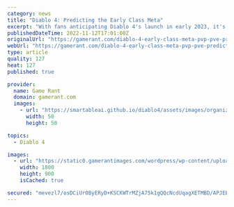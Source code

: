 ```yaml
---
category: news
title: "Diablo 4: Predicting the Early Class Meta"
excerpt: "With fans anticipating Diablo 4's launch in early 2023, it's time to look at which classes seem best suited to both PvE and PvP situations. While not official, most fans anticipate that Diablo 4 ..."
publishedDateTime: 2022-11-12T17:01:00Z
originalUrl: "https://gamerant.com/diablo-4-early-class-meta-pvp-pve-predictions-necromancer-barbarian/"
webUrl: "https://gamerant.com/diablo-4-early-class-meta-pvp-pve-predictions-necromancer-barbarian/"
type: article
quality: 127
heat: 127
published: true

provider:
  name: Game Rant
  domain: gamerant.com
  images:
    - url: "https://smartableai.github.io/diablo4/assets/images/organizations/gamerant.com-50x50.jpg"
      width: 50
      height: 50

topics:
  - Diablo 4

images:
  - url: "https://static0.gamerantimages.com/wordpress/wp-content/uploads/2022/11/diablo-4-predicting-early-class-meta-necro-sorc.jpg"
    width: 1800
    height: 900
    isCached: true

secured: "mevezl7/osDCiUr0ByERyD+KSCKWTrMZjA75k1gQQcNcdUqagXETMBD/APJEBgATyP1lwDl/9GjF4n26Ebd62Hwn0Tu8Xy1rrTP+t3LtNNrsbJnwZRhomaPvlag23M2ia5R7OgE+KHKGpOk+SoLFN8ufGFV4e4sW/+BLKA2qZ0C8oV07wGOf8yhiVRP5KOhOSaXXixGeDapBl1zszh3k3WefKHUmS0eb7MF37TrJpp9BuO8EVQctrAHwPbLPxnjJu6YCbnhOthzDcLtTurXUx5ovSlXTV4s56JONwoc5zdEB39K+Pi3RczwX1GVH8+w89ddXPCYgdKXc4X1eXNzUAGovFyZfrDDS8ArkrJJdftM=;+nloL8SHLrV2TQmoXODpGg=="
---
```


